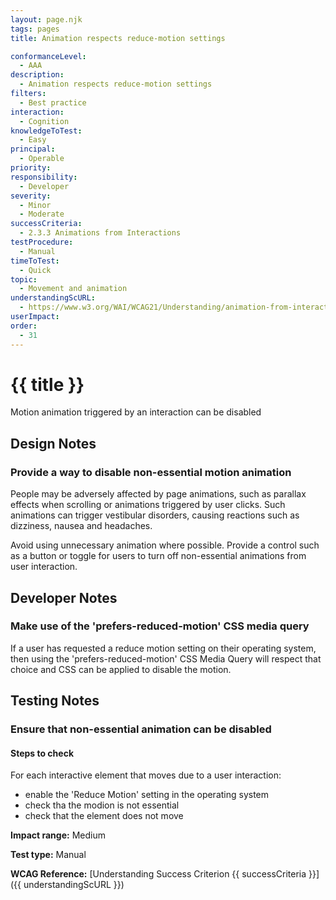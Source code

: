 ```yaml
---
layout: page.njk
tags: pages
title: Animation respects reduce-motion settings

conformanceLevel:
  - AAA
description:
  - Animation respects reduce-motion settings
filters:
  - Best practice
interaction:
  - Cognition
knowledgeToTest:
  - Easy
principal:
  - Operable
priority:
responsibility:
  - Developer
severity:
  - Minor
  - Moderate
successCriteria:
  - 2.3.3 Animations from Interactions
testProcedure:
  - Manual
timeToTest:
  - Quick
topic:
  - Movement and animation
understandingScURL:
  - https://www.w3.org/WAI/WCAG21/Understanding/animation-from-interactions.html
userImpact:
order:
  - 31
---
```


# {{ title }}

Motion animation triggered by an interaction can be disabled

## Design Notes

### Provide a way to disable non-essential motion animation

People may be adversely affected by page animations, such as parallax effects when scrolling or animations triggered by user clicks. Such animations can trigger vestibular disorders, causing reactions such as dizziness, nausea and headaches.

Avoid using unnecessary animation where possible. Provide a control such as a button or toggle for users to turn off non-essential animations from user interaction.

## Developer Notes

### Make use of the 'prefers-reduced-motion' CSS media query
If a user has requested a reduce motion setting on their operating system, then using the 'prefers-reduced-motion' CSS Media Query will respect that choice and CSS can be applied to disable the motion.

## Testing Notes

### Ensure that non-essential animation can be disabled

#### Steps to check

For each interactive element that moves due to a user interaction:

- enable the 'Reduce Motion' setting in the operating system
- check tha the modion is not essential
- check that the element does not move

**Impact range:** Medium

**Test type:** Manual

**WCAG Reference:** [Understanding Success Criterion {{ successCriteria }}]({{ understandingScURL }})